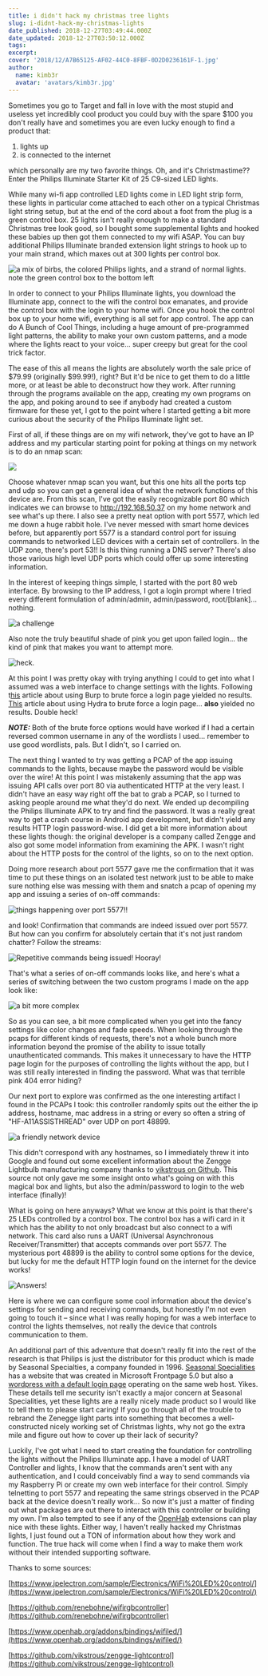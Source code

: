 ```yaml
---
title: i didn't hack my christmas tree lights
slug: i-didnt-hack-my-christmas-lights
date_published: 2018-12-27T03:49:44.000Z
date_updated: 2018-12-27T03:50:12.000Z
tags:
excerpt:
cover: '2018/12/A7B65125-AF02-44C0-8FBF-0D2D0236161F-1.jpg'
author:
  name: kimb3r
  avatar: 'avatars/kimb3r.jpg'
---
```


Sometimes you go to Target and fall in love with the most stupid and useless yet incredibly cool product you could buy with the spare $100 you don't really have and sometimes you are even lucky enough to find a product that:

1. lights up
2. is connected to the internet

which personally are my two favorite things. Oh, and it's Christmastime?? Enter the Philips Illuminate Starter Kit of 25 C9-sized LED lights. 

While many wi-fi app controlled LED lights come in LED light strip form, these lights in particular come attached to each other on a typical Christmas light string setup, but at the end of the cord about a foot from the plug is a green control box. 25 lights isn't really enough to make a standard Christmas tree look good, so I bought some supplemental lights and hooked these babies up then got them connected to my wifi ASAP. You can buy additional Philips Illuminate branded extension light strings to hook up to your main strand, which maxes out at 300 lights per control box.

![](2018/12/IMG_3415.jpg "a mix of birbs, the colored Philips lights, and a strand of normal lights. note the green control box to the bottom left")

In order to connect to your Philips Illuminate lights, you download the Illuminate app, connect to the wifi the control box emanates, and provide the control box with the login to your home wifi. Once you hook the control box up to your home wifi, everything is all set for app control. The app can do A Bunch of Cool Things, including a huge amount of pre-programmed light patterns, the ability to make your own custom patterns, and a mode where the lights react to your voice... super creepy but great for the cool trick factor. 

The ease of this all means the lights are absolutely worth the sale price of $79.99 (originally $99.99!), right? But it'd be nice to get them to do a little more, or at least be able to deconstruct how they work. After running through the programs available on the app, creating my own programs on the app, and poking around to see if anybody had created a custom firmware for these yet, I got to the point where I started getting a bit more curious about the security of the Philips Illuminate light set. 

First of all, if these things are on my wifi network, they've got to have an IP address and my particular starting point for poking at things on my network is to do an nmap scan:

![](2018/12/image-19.jpg)

Choose whatever nmap scan you want, but this one hits all the ports tcp and udp so you can get a general idea of what the network functions of this device are. From this scan, I've got the easily recognizable port 80 which indicates we can browse to http://192.168.50.37 on my home network and see what's up there. I also see a pretty neat option with port 5577, which led me down a huge rabbit hole. I've never messed with smart home devices before, but apparently port 5577 is a standard control port for issuing commands to networked LED devices with a certain set of controllers. In the UDP zone, there's port 53!! Is this thing running a DNS server? There's also those various high level UDP ports which could offer up some interesting information.

In the interest of keeping things simple, I started with the port 80 web interface. By browsing to the IP address, I got a login prompt where I tried every different formulation of admin/admin, admin/password, root/[blank]... nothing.

![](2018/12/Screen-Shot-2018-12-26-at-10.24.57-AM.jpg "a challenge")

Also note the truly beautiful shade of pink you get upon failed login... the kind of pink that makes you want to attempt more.

![](2018/12/Screen-Shot-2018-12-26-at-10.29.47-AM.jpg "heck.")

At this point I was pretty okay with trying anything I could to get into what I assumed was a web interface to change settings with the lights. Following t[his](https://support.portswigger.net/customer/portal/articles/1964020-using-burp-to-brute-force-a-login-page) article about using Burp to brute force a login page yielded no results. [This](http://tylerrockwell.github.io/defeating-basic-auth-with-hydra/) article about using Hydra to brute force a login page... **also** yielded no results. Double heck! 

***NOTE:*** Both of the brute force options would have worked if I had a certain reversed common username in any of the wordlists I used... remember to use good wordlists, pals. But I didn't, so I carried on.

The next thing I wanted to try was getting a PCAP of the app issuing commands to the lights, because maybe the password would be visible over the wire! At this point I was mistakenly assuming that the app was issuing API calls over port 80 via authenticated HTTP at the very least. I didn't have an easy way right off the bat to grab a PCAP, so I turned to asking people around me what they'd do next. We ended up decompiling the Philips Illuminate APK to try and find the password. It was a really great way to get a crash course in Android app development, but didn't yield any results HTTP login password-wise. I did get a bit more information about these lights though: the original developer is a company called Zengge and also got some model information from examining the APK. I wasn't right about the HTTP posts for the control of the lights, so on to the next option.

Doing more research about port 5577 gave me the confirmation that it was time to put these things on an isolated test network just to be able to make sure nothing else was messing with them and snatch a pcap of opening my app and issuing a series of on-off commands:

![](2018/12/Screen-Shot-2018-12-25-at-4.13.02-PM.jpg "things happening over port 5577!!")

and look! Confirmation that commands are indeed issued over port 5577. But how can you confirm for absolutely certain that it's not just random chatter? Follow the streams:

![](2018/12/Screen-Shot-2018-12-25-at-4.26.26-PM.jpg "Repetitive commands being issued! Hooray!")
 
That's what a series of on-off commands looks like, and here's what a series of switching between the two custom programs I made on the app look like: 

![](2018/12/Screen-Shot-2018-12-25-at-4.36.31-PM.png "a bit more complex")

So as you can see, a bit more complicated when you get into the fancy settings like color changes and fade speeds. When looking through the pcaps for different kinds of requests, there's not a whole bunch more information beyond the promise of the ability to issue totally unauthenticated commands. This makes it unnecessary to have the HTTP page login for the purposes of controlling the lights without the app, but I was still really interested in finding the password. What was that terrible pink 404 error hiding?

Our next port to explore was confirmed as the one interesting artifact I found in the PCAPs I took: this controller randomly spits out the either the ip address, hostname, mac address in a string or every so often a string of "HF-A11ASSISTHREAD" over UDP on port 48899. 

![](2018/12/Screen-Shot-2018-12-26-at-1.46.48-PM.png "a friendly network device")

This didn't correspond with any hostnames, so I immediately threw it into Google and found out some excellent information about the Zengge Lightbulb manufacturing company thanks to [vikstrous on Github](https://github.com/vikstrous/zengge-lightcontrol). This source not only gave me some insight onto what's going on with this magical box and lights, but also the admin/password to login to the web interface (finally)!

What is going on here anyways? What we know at this point is that there's 25 LEDs controlled by a control box. The control box has a wifi card in it which has the ability to not only broadcast but also connect to a wifi network. This card also runs a UART (Universal Asynchronous Receiver/Transmitter) that accepts commands over port 5577. The mysterious port 48899 is the ability to control some options for the device, but lucky for me the default HTTP login found on the internet for the device works!

![](2018/12/Screen-Shot-2018-12-25-at-5.37.14-PM.jpg "Answers!")

Here is where we can configure some cool information about the device's settings for sending and receiving commands, but honestly I'm not even going to touch it – since what I was really hoping for was a web interface to control the lights themselves, not really the device that controls communication to them. 

An additional part of this adventure that doesn't really fit into the rest of the research is that Philips is just the distributor for this product which is made by Seasonal Specialties, a company founded in 1996. [Seasonal Specialities](http://www.seasonalspecialties.com) has a website that was created in Microsoft Frontpage 5.0 but also a [wordpress with a default login page](http://www.seasonalspecialties.com/wp/wp-login.php) operating on the same web host. Yikes. These details tell me security isn't exactly a major concern at Seasonal Specialities, yet these lights are a really nicely made product so I would like to tell them to please start caring! If you go through all of the trouble to rebrand the Zenegge light parts into something that becomes a well-constructed nicely working set of Christmas lights, why not go the extra mile and figure out how to cover up their lack of security? 

Luckily, I've got what I need to start creating the foundation for controlling the lights without the Philips Illuminate app. I have a model of UART Controller and lights, I know that the commands aren't sent with any authentication, and I could conceivably find a way to send commands via my Raspberry Pi or create my own web interface for their control. Simply telnetting to port 5577 and repeating the same strings observed in the PCAP back at the device doesn't really work... So now it's just a matter of finding out what packages are out there to interact with this controller or building my own. I'm also tempted to see if any of the [OpenHab](https://www.openhab.org/addons/bindings/wifiled/) extensions can play nice with these lights. Either way, I haven't really hacked my Christmas lights, I just found out a TON of information about how they work and function. The true hack will come when I find a way to make them work without their intended supporting software. 

Thanks to some sources:

[https://www.jpelectron.com/sample/Electronics/WiFi%20LED%20control/](https://www.jpelectron.com/sample/Electronics/WiFi%20LED%20control/)

[https://github.com/renebohne/wifirgbcontroller](https://github.com/renebohne/wifirgbcontroller)

[https://www.openhab.org/addons/bindings/wifiled/](https://www.openhab.org/addons/bindings/wifiled/)

[https://github.com/vikstrous/zengge-lightcontrol](https://github.com/vikstrous/zengge-lightcontrol)
